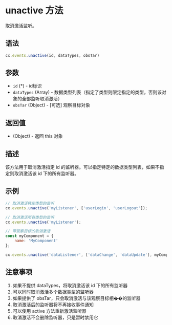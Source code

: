 # unactive 方法

取消激活监听。

## 语法

```javascript
cx.events.unactive(id, dataTypes, obsTar)
```

## 参数

- `id` (*) - id标识
- `dataTypes` (Array) - 数据类型列表（指定了类型则限定指定的类型，否则该对象的全部监听取消激活）
- `obsTar` (Object) - [可选] 观察目标对象

## 返回值

- (Object) - 返回 this 对象

## 描述

该方法用于取消激活指定 id 的监听器。可以指定特定的数据类型列表，如果不指定则取消激活该 id 下的所有监听器。

## 示例

```javascript
// 取消激活特定类型的监听
cx.events.unactive('myListener', ['userLogin', 'userLogout']);

// 取消激活所有类型的监听
cx.events.unactive('myListener');

// 带观察目标的取消激活
const myComponent = {
    name: 'MyComponent'
};

cx.events.unactive('dataListener', ['dataChange', 'dataUpdate'], myComponent);
```

## 注意事项

1. 如果不提供 dataTypes，将取消激活该 id 下的所有监听器
2. 可以同时取消激活多个数据类型的监听器
3. 如果提供了 obsTar，只会取消激活与该观察目标相��的监听器
4. 取消激活后的监听器将不再接收事件通知
5. 可以使用 active 方法重新激活监听器
6. 取消激活不会删除监听器，只是暂时禁用它 